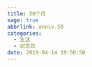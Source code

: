 ```yaml
---
title: 50个月
sage: true
abbrlink: anniv.50
categories:
  - 生活
  - 纪念日
date: 2019-04-14 19:50:50
---
```


